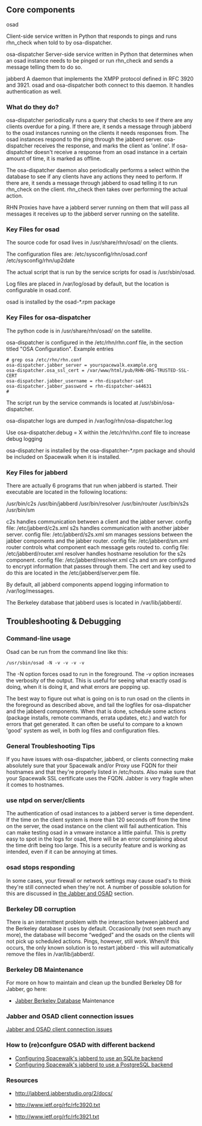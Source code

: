 ## Core components

osad 

 Client-side service written in Python that responds to pings and runs rhn_check when told to by osa-dispatcher.

osa-dispatcher
 Server-side service written in Python that determines when an osad instance needs to be pinged or run rhn_check and sends a message telling them to do so.

jabberd 
 A daemon that implements the XMPP protocol defined in RFC 3920 and 3921. osad and osa-dispatcher both connect to this daemon. It handles authentication as well.
### What do they do?



osa-dispatcher periodically runs a query that checks to see if there are any clients overdue for a ping. If there are, it sends a message through jabberd to the osad instances running on the clients it needs responses from. The osad instances respond to the ping through the jabberd server. osa-dispatcher receives the response, and marks the client as 'online'. If osa-dispatcher doesn't receive a response from an osad instance in a certain amount of time, it is marked as offline.

The osa-dispatcher daemon also periodically performs a select within the database to see if any clients have any actions they need to perform. If there are, it sends a message through jabberd to osad telling it to run rhn_check on the client. rhn_check then takes over performing the actual action.

RHN Proxies have have a jabberd server running on them that will pass all messages it receives up to the jabberd server running on the satellite.
### Key Files for osad

The source code for osad lives in /usr/share/rhn/osad/ on the clients.


The configuration files are:
 /etc/sysconfig/rhn/osad.conf
 /etc/sysconfig/rhn/up2date

The actual script that is run by the service scripts for osad is /usr/sbin/osad.

Log files are placed in /var/log/osad by default, but the location is configurable in osad.conf.

osad is installed by the osad-*.rpm package
### Key Files for osa-dispatcher



The python code is in /usr/share/rhn/osad/ on the satellite.

osa-dispatcher is configured in the /etc/rhn/rhn.conf file, in the section titled "OSA Configuration".
Example entries

    # grep osa /etc/rhn/rhn.conf
    osa-dispatcher.jabber_server = yourspacewalk.example.org
    osa-dispatcher.osa_ssl_cert = /var/www/html/pub/RHN-ORG-TRUSTED-SSL-CERT
    osa-dispatcher.jabber_username = rhn-dispatcher-sat
    osa-dispatcher.jabber_password = rhn-dispatcher-a44631
    # 

The script run by the service commands is located at /usr/sbin/osa-dispatcher.

osa-dispatcher logs are dumped in /var/log/rhn/osa-dispatcher.log

Use osa-dispatcher.debug = X within the /etc/rhn/rhn.conf file to increase debug logging

osa-dispatcher is installed by the osa-dispatcher-*.rpm package and should be included on Spacewalk when it is installed.
### Key Files for jabberd

There are actually 6 programs that run when jabberd is started. Their executable are located in the following locations:

 /usr/bin/c2s
 /usr/bin/jabberd
 /usr/bin/resolver
 /usr/bin/router
 /usr/bin/s2s
 /usr/bin/sm

c2s handles communication between a client and the jabber server.
 config file: /etc/jabberd/c2s.xml
s2s handles communication with another jabber server.
 config file: /etc/jabberd/s2s.xml
sm manages sessions between the jabber components and the jabber router.
 config file: /etc/jabberd/sm.xml
router controls what component each message gets routed to.
 config file: /etc/jabberd/router.xml
resolver handles hostname resolution for the s2s component.
 config file: /etc/jabberd/resolver.xml
c2s and sm are configured to encrypt information that passes through them. The cert and key used to do this are located in the /etc/jabberd/server.pem file.

By default, all jabberd components append logging information to /var/log/messages.

The Berkeley database that jabberd uses is located in /var/lib/jabberd/. 
## Troubleshooting & Debugging

### Command-line usage


Osad can be run from the command line like this:


    /usr/sbin/osad -N -v -v -v -v

 The -N option forces osad to run in the foreground. 
 The -v option increases the verbosity of the output. 
 This is useful for seeing what exactly osad is doing, when it is doing it, and what errors are popping up.

The best way to figure out what is going on is to run osad on the clients in the foreground as described above, and tail the logfiles for osa-dispatcher and the jabberd components. When that is done, schedule some actions (package installs, remote commands, errata updates, etc.) and watch for errors that get generated. It can often be useful to compare to a known 'good' system as well, in both log files and configuration files. 
### General Troubleshooting Tips



If you have issues with osa-dispatcher, jabberd, or clients connecting make absolutely sure that your Spacewalk and/or Proxy use FQDN for their hostnames and that they're properly listed in /etc/hosts.  Also make sure that your Spacewalk SSL certificate uses the FQDN.  Jabber is very fragile when it comes to hostnames.
### use ntpd on server/clients



The authentication of osad instances to a jabberd server is time dependent. If the time on the client system is more than 120 seconds off from the time on the server, the osad instance on the client will fail authentication. This can make testing osad in a vmware instance a little painful. This is pretty easy to spot in the logs for osad, there will be an error complaining about the time drift being too large. This is a security feature and is working as intended, even if it can be annoying at times.
### osad stops responding



In some cases, your firewall or network settings may cause osad's to think they're still connected when they're not. A number of possible solution for this are discussed in [the Jabber and OSAD](JabberAndOSAD) section.
### Berkeley DB corruption



There is an intermittent problem with the interaction between jabberd and the Berkeley database it uses by default. Occasionally (not seen much any more), the database will become “wedged” and the osads on the clients will not pick up scheduled actions. Pings, however, still work. When/if this occurs, the only known solution is to restart jabberd - this will automatically remove the files in /var/lib/jabberd/. 
### Berkeley DB Maintenance



For more on how to maintain and clean up the bundled Berkeley DB for Jabber, go here:
  * [Jabber Berkeley Database](JabberDatabase) Maintenance
### Jabber and OSAD client connection issues

[Jabber and OSAD client connection issues](JabberAndOSAD)

### How to (re)confgure OSAD with different backend
  * [Configuring Spacewalk's jabberd to use an SQLite backend](https://omg.dje.li/2017/02/configuring-spacewalks-jabberd-to-use-an-sqlite-backend/)
  * [Configuring Spacewalk's jabberd to use a PostgreSQL backend](https://omg.dje.li/2017/03/configuring-spacewalks-jabberd-to-use-a-postgresql-backend/)

### Resources

 * http://jabberd.jabberstudio.org/2/docs/

 * http://www.ietf.org/rfc/rfc3920.txt
 * http://www.ietf.org/rfc/rfc3921.txt